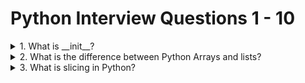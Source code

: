 # Python Interview Questions 1 - 10

<details>
  <summary>1. What is __init__?</summary>

  **What is `__init__`?**

`__init__` is a special method in Python, known as a constructor in object-oriented terminology. This method is called when an object is created from a class and it allows the class to initialize the attributes of the class.

`__init__` 是 Python 中的一个特殊方法，被称为构造函数。当从一个类创建对象时，会调用这个方法，允许类初始化其属性。

```python
class Car:
    def __init__(self, make, model):
        self.make = make
        self.model = model

my_car = Car("Toyota", "Corolla")
print(my_car.make)  # Output: Toyota
print(my_car.model) # Output: Corolla
```

### Comparison Table: Constructor in Different Programming Languages

| Language  | Constructor Name     | Example                                      |
|-----------|----------------------|----------------------------------------------|
| Python    | `__init__`           | `def __init__(self, param): ...`             |
| Java      | Same as class name   | `public ClassName(param) { ... }`            |
| C++       | Same as class name   | `ClassName(param) { ... }`                   |
| JavaScript| `constructor`        | `constructor(param) { ... }`                 |

### Explanation Behind the Concept

Constructors like `__init__` in Python are fundamental for setting up initial conditions of an object. When you create an object, `__init__` sets the initial state by assigning the values of the object's properties. This method can take any number of parameters and typically is used to initialize the object's attributes based on those parameters.

构造函数如 Python 中的 `__init__` 对于设置对象的初始条件是基本的。当你创建一个对象时，`__init__` 通过分配对象属性的值来设置初始状态。这个方法可以接受任意数量的参数，并且通常用于根据这些参数初始化对象的属性。

</details>
<details>
  <summary>2. What is the difference between Python Arrays and lists?</summary>

**Difference between Python Arrays and Lists**

Python lists are versatile and can hold elements of different data types, making them ideal for general-purpose programming where flexibility with data types is required. They are part of Python's standard utility modules.

Python 列表非常灵活，可以包含不同数据类型的元素，非常适合需要数据类型灵活性的通用编程。它们是 Python 标准实用模块的一部分。

Python arrays, provided by the array module, are more efficient in storing and manipulating numeric data when all elements in the collection are of the same type. They are less flexible than lists but offer better performance and storage efficiency for numerical data.

Python 数组由 array 模块提供，当集合中所有元素的类型相同时，存储和操作数值数据更加高效。它们比列表的灵活性低，但为数值数据提供了更好的性能和存储效率。

```python
# Example of a Python list
my_list = [1, "Hello", 3.14, True]
print(my_list)  # Output: [1, 'Hello', 3.14, True]

# Example of a Python array
import array
my_array = array.array('i', [1, 2, 3, 4])  # 'i' is the type code for integers
print(my_array)  # Output: array('i', [1, 2, 3, 4])
```

### Comparison Table: Python Arrays vs. Lists

| Feature         | Lists                          | Arrays                           |
|-----------------|--------------------------------|----------------------------------|
| Data Types      | Heterogeneous (mixed types)    | Homogeneous (single type)        |
| Usage           | General-purpose                | Numeric data processing          |
| Performance     | Less efficient with numbers    | More efficient with numbers      |
| Module Required | No module required             | `array` module required          |
| Methods         | Numerous methods (e.g., append, insert, pop) | Fewer methods focused on efficiency |

### Explanation Behind the Concept

Lists in Python are implemented as dynamic arrays in the backend but are designed to be more flexible by allowing mixed data types. This flexibility comes at the cost of performance when dealing with purely numerical data.

在后端，Python 列表是作为动态数组实现的，但它们设计得更加灵活，允许混合数据类型。这种灵活性在处理纯数值数据时会以性能为代价。


Arrays in Python, while needing a specific type to be declared, provide optimizations for storing and manipulating large amounts of uniform data, especially numeric, which makes them particularly useful in data analysis and scientific computing.

Python 的数组虽然需要声明特定类型，但为存储和操作大量统一数据提供了优化，尤其是数值数据，这使得它们在数据分析和科学计算中特别有用。
</details>


<details>
  <summary>3. What is slicing in Python?</summary>
**What is slicing in Python?**

Slicing in Python is a technique for accessing a range or subset of elements from a list, tuple, string, or any other sequence type. It allows you to retrieve a portion of the sequence by specifying a start index, an end index, and a step.

Python 中的切片是一种从列表、元组、字符串或任何其他序列类型访问一系列或子集元素的技术。它允许你通过指定起始索引、结束索引和步长来检索序列的一部分。

```python
my_list = [0, 1, 2, 3, 4, 5, 6]
slice_1 = my_list[1:5]  # Slices from index 1 to 4, excluding index 5
print(slice_1)  # Output: [1, 2, 3, 4]

slice_2 = my_list[1:5:2]  # Slices from index 1 to 4, with a step of 2
print(slice_2)  # Output: [1, 3]
```

### Comparison Table: Usage of Slicing in Different Sequences

| Sequence Type | Example                       | Slicing Example             | Result            |
|---------------|-------------------------------|-----------------------------|-------------------|
| List          | `[0, 1, 2, 3, 4, 5]`          | `my_list[2:5]`              | `[2, 3, 4]`       |
| String        | `"hello"`                     | `my_string[1:4]`            | `"ell"`           |
| Tuple         | `(0, 1, 2, 3, 4)`             | `my_tuple[1:3]`             | `(1, 2)`          |
| Array         | `array.array('i', [1, 2, 3])` | `my_array[0:2]`             | `array('i', [1, 2])` |

### Explanation Behind the Concept

Slicing is implemented in Python through the `__getitem__` method of sequence types, which interprets the slice object (`slice(start, stop, step)`) passed to it. This allows for efficient and convenient extraction of parts of sequences without needing to create loops or more complex list comprehensions.

切片通过序列类型的 `__getitem__` 方法实现，该方法解释传递给它的切片对象 (`slice(start, stop, step)`)。这允许高效且方便地提取序列的部分，无需创建循环或更复杂的列表推导。

</details>
